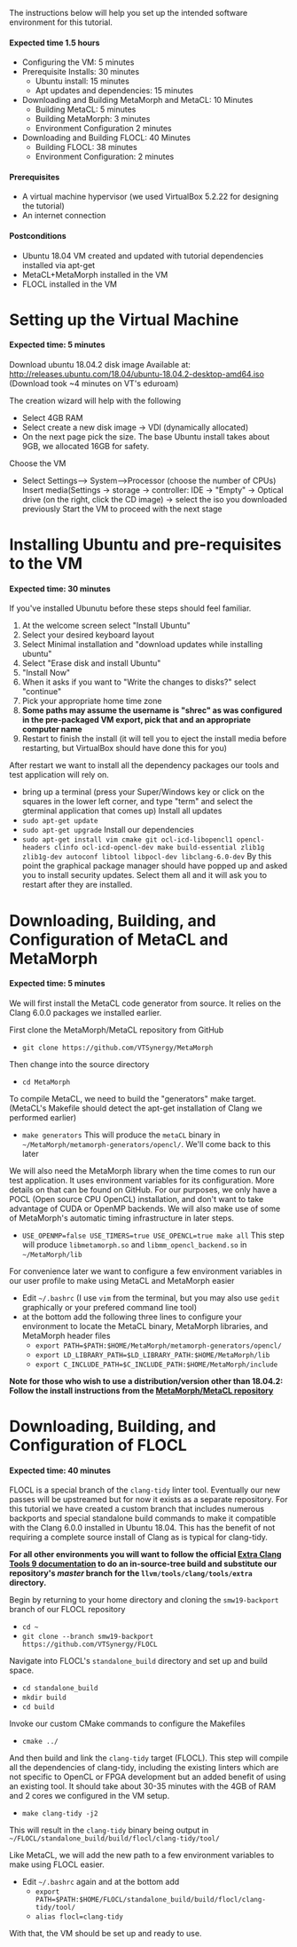The instructions below will help you set up the intended software environment for this tutorial.

#### Expected time 1.5 hours
* Configuring the VM: 5 minutes
* Prerequisite Installs: 30 minutes
    * Ubuntu install: 15 minutes
	* Apt updates and dependencies: 15 minutes
* Downloading and Building MetaMorph and MetaCL: 10 Minutes
    * Building MetaCL: 5 minutes
	* Building MetaMorph: 3 minutes
	* Environment Configuration 2 minutes
* Downloading and Building FLOCL: 40 Minutes
    * Building FLOCL: 38 minutes
	* Environment Configuration: 2 minutes

#### Prerequisites
* A virtual machine hypervisor (we used VirtualBox 5.2.22 for designing the tutorial)
* An internet connection

#### Postconditions
* Ubuntu 18.04 VM created and updated with tutorial dependencies installed via apt-get
* MetaCL+MetaMorph installed in the VM
* FLOCL installed in the VM

# Setting up the Virtual Machine
#### Expected time: 5 minutes
Download ubuntu 18.04.2 disk image
Available at: http://releases.ubuntu.com/18.04/ubuntu-18.04.2-desktop-amd64.iso (Download took ~4 minutes on VT's eduroam)

The creation wizard will help with the following
* Select 4GB RAM
* Select create a new disk image -> VDI (dynamically allocated)
* On the next page pick the size. The base Ubuntu install takes about 9GB, we allocated 16GB for safety.


Choose the VM
* Select Settings--> System-->Processor (choose the number of CPUs)
Insert media(Settings -> storage -> controller: IDE -> "Empty" -> Optical drive (on the right, click the CD image) -> select the iso you downloaded previously
Start the VM to proceed with the next stage

# Installing Ubuntu and pre-requisites to the VM
#### Expected time: 30 minutes

If you've installed Ubunutu before these steps should feel familiar.
1. At the welcome screen select "Install Ubuntu"
2. Select your desired keyboard layout
3. Select Minimal installation and "download updates while installing ubuntu"
4. Select "Erase disk and install Ubuntu"
5. "Install Now"
6. When it asks if you want to "Write the changes to disks?" select "continue"
7. Pick your appropriate home time zone
8. **Some paths may assume the username is "shrec" as was configured in the pre-packaged VM export, pick that and an appropriate computer name**
9. Restart to finish the install (it will tell you to eject the install media before restarting, but VirtualBox should have done this for you)

After restart we want to install all the dependency packages our tools and test application will rely on.
* bring up a terminal (press your Super/Windows key or click on the squares in the lower left corner, and type "term" and select the gterminal application that comes up)
Install all updates
* `sudo apt-get update` 
* `sudo apt-get upgrade`
Install our dependencies
* `sudo apt-get install vim cmake git ocl-icd-libopencl1 opencl-headers clinfo ocl-icd-opencl-dev make build-essential zlib1g zlib1g-dev autoconf libtool libpocl-dev libclang-6.0-dev`
By this point the graphical package manager should have popped up and asked you to install security updates. Select them all and it will ask you to restart after they are installed.

# Downloading, Building, and Configuration of MetaCL and MetaMorph
#### Expected time: 5 minutes
We will first install the MetaCL code generator from source. It relies on the Clang 6.0.0 packages we installed earlier.

First clone the MetaMorph/MetaCL repository from GitHub
* `git clone https://github.com/VTSynergy/MetaMorph`

Then change into the source directory
* `cd MetaMorph`

To compile MetaCL, we need to build the "generators" make target. (MetaCL's Makefile should detect the apt-get installation of Clang we performed earlier)
* `make generators`
This will produce the `metaCL` binary in `~/MetaMorph/metamorph-generators/opencl/`. We'll come back to this later

We will also need the MetaMorph library when the time comes to run our test application. It uses environment variables for its configuration. More details on that can be found on GitHub. For our purposes, we only have a POCL (Open source CPU OpenCL) installation, and don't want to take advantage of CUDA or OpenMP backends. We will also make use of some of MetaMorph's automatic timing infrastructure in later steps.
* `USE_OPENMP=false USE_TIMERS=true USE_OPENCL=true make all`
This step will produce `libmetamorph.so` and `libmm_opencl_backend.so` in `~/MetaMorph/lib`

For convenience later we want to configure a few environment variables in our user profile to make using MetaCL and MetaMorph easier
* Edit `~/.bashrc` (I use `vim` from the terminal, but you may also use `gedit` graphically or your prefered command line tool)
* at the bottom add the following three lines to configure your environment to locate the MetaCL binary, MetaMorph libraries, and MetaMorph header files
    * `export PATH=$PATH:$HOME/MetaMorph/metamorph-generators/opencl/`
    * `export LD_LIBRARY_PATH=$LD_LIBRARY_PATH:$HOME/MetaMorph/lib`
    * `export C_INCLUDE_PATH=$C_INCLUDE_PATH:$HOME/MetaMorph/include`

**Note for those who wish to use a distribution/version other than 18.04.2: Follow the install instructions from the [MetaMorph/MetaCL repository](https://github.com/vtsynergy/MetaMorph/tree/master/metamorph-generators/opencl/docs/tutorials)**

# Downloading, Building, and Configuration of FLOCL
#### Expected time: 40 minutes

FLOCL is a special branch of the `clang-tidy` linter tool. Eventually our new passes will be upstreamed but for now it exists as a separate repository. For this tutorial we have created a custom branch that includes numerous backports and special standalone build commands to make it compatible with the Clang 6.0.0 installed in Ubuntu 18.04. This has the benefit of not requiring a complete source install of Clang as is typical for clang-tidy.

**For all other environments you will want to follow the official [Extra Clang Tools 9 documentation](https://clang.llvm.org/extra/clang-tidy/Contributing.html) to do an in-source-tree build and substitute our repository's _master_ branch for the `llvm/tools/clang/tools/extra` directory.**

Begin by returning to your home directory and cloning the `smw19-backport` branch of our FLOCL repository
* `cd ~`
* `git clone --branch smw19-backport https://github.com/VTSynergy/FLOCL`

Navigate into FLOCL's `standalone_build` directory and set up and build space.
* `cd standalone_build`
* `mkdir build`
* `cd build`

Invoke our custom CMake commands to configure the Makefiles
* `cmake ../`

And then build and link the `clang-tidy` target (FLOCL). This step will compile all the dependencies of clang-tidy, including the existing linters which are not specific to OpenCL or FPGA development but an added benefit of using an existing tool. It should take about 30-35 minutes with the 4GB of RAM and 2 cores we configured in the VM setup.
* `make clang-tidy -j2`

This will result in the `clang-tidy` binary being output in `~/FLOCL/standalone_build/build/flocl/clang-tidy/tool/`

Like MetaCL, we will add the new path to a few environment variables to make using FLOCL easier.
* Edit `~/.bashrc` again and at the bottom add
    * `export PATH=$PATH:$HOME/FLOCL/standalone_build/build/flocl/clang-tidy/tool/`
	* `alias flocl=clang-tidy`

With that, the VM should be set up and ready to use.